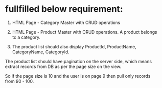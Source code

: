 # fullfilled below requirement:
1. HTML Page - Category Master with CRUD operations

2. HTML Page - Product Master with CRUD operations. A product belongs to a category.

3. The product list should also display ProductId, ProductName, CategoryName, CategoryId.


The product list should have pagination on the server side, which means extract records from DB as per the page size on the view.


So if the page size is 10 and the user is on page 9 then pull only records from 90 - 100.
